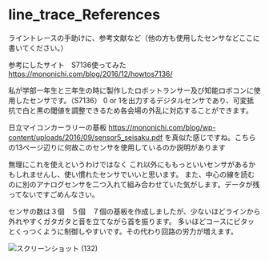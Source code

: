 # line_trace_References
ライントレースの手助けに、参考文献など（他の方も使用したセンサなどここに書いてください。）

参考にしたサイト　S7136使ってみた
https://mononichi.com/blog/2016/12/howtos7136/

私が学部一年生と三年生の時に製作したロボットランサー及び知能ロボコンに使用したセンサです。（S7136）
0 or 1を出力するデジタルセンサであり、可変抵抗で白と黒の閾値を調整できるため各会場の外乱に対応することができます。

日立マイコンカーラリーの基板
https://mononichi.com/blog/wp-content/uploads/2016/09/sensor5_seisaku.pdf
を真似た感じですね。こちらの13ページ辺りに何故このセンサを使用しているのか説明があります

無理にこれを使えというわけではなく
これ以外にももっといいセンサがあるかもしれませんし、使い慣れたセンサでいいと思います。
また、中心の線を読むのに別のアナログセンサを二つ入れて組み合わせていた気がします。データが残ってないですごめんなさい。

センサの数は３個　５個　７個の基板を作成しましたが、少ないほどラインから外れやすくガタガタと音を立てながら首を振ります。
多いほどコースにピタッとくっつくように制御しやすいです。その代わり回路の労力が増えます。

![スクリーンショット (132)](https://user-images.githubusercontent.com/25544609/170171582-8495be5b-e2fa-460b-ab49-bc995c8ec8a3.png)
